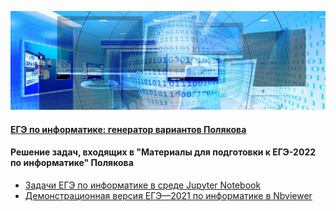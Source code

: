 ![KEGE](img/banner-g0deb275a4_1920.jpg "KEGE")

#### [ЕГЭ по информатике: генератор вариантов Полякова](https://kpolyakov.spb.ru/school/ege/generate.htm)

#### Решение задач, входящих в "Материалы для подготовки к ЕГЭ-2022 по информатике" Полякова
- [Задачи ЕГЭ по информатике в среде Jupyter Notebook](https://github.com/xkurs/KEGE/)
- [Демонстрационная версия ЕГЭ—2021 по информатике в Nbviewer](https://nbviewer.org/github/xkurs/KEGE/blob/master/KEGE2021/KEGE2021.ipynb)
